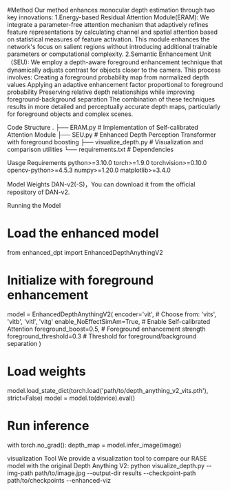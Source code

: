 #Method
Our method enhances monocular depth estimation through two key innovations:
1.Energy-based Residual Attention Module(ERAM): We integrate a parameter-free attention mechanism that adaptively refines feature representations by calculating channel and spatial attention based on statistical measures of feature activation. This module enhances the network's focus on salient regions without introducing additional trainable parameters or computational complexity.
2.Semantic Enhancement Unit（SEU): We employ a depth-aware foreground enhancement technique that dynamically adjusts contrast for objects closer to the camera. This process involves:
  Creating a foreground probability map from normalized depth values
  Applying an adaptive enhancement factor proportional to foreground probability
  Preserving relative depth relationships while improving foreground-background separation
The combination of these techniques results in more detailed and perceptually accurate depth maps, particularly for foreground objects and complex scenes.

Code Structure
.
├── ERAM.py      # Implementation of Self-calibrated Attention Module
├── SEU.py       # Enhanced Depth Perception Transformer with foreground boosting
├── visualize_depth.py    # Visualization and comparison utilities
└── requirements.txt      # Dependencies

Uasge Requirements
python>=3.10.0
torch>=1.9.0
torchvision>=0.10.0
opencv-python>=4.5.3
numpy>=1.20.0
matplotlib>=3.4.0

Model Weights
DAN-v2(-S)，You can download it from the official repository of DAN-v2.

Running the Model
  # Load the enhanced model
  from enhanced_dpt import EnhancedDepthAnythingV2
  
  # Initialize with foreground enhancement
  model = EnhancedDepthAnythingV2(
      encoder='vit',              # Choose from: 'vits', 'vitb', 'vitl', 'vitg'
      enable_NoEffectSimAm=True,           # Enable Self-calibrated Attention
      foreground_boost=0.5,        # Foreground enhancement strength
      foreground_threshold=0.3     # Threshold for foreground/background separation
  )
  
  # Load weights
  model.load_state_dict(torch.load('path/to/depth_anything_v2_vits.pth'), strict=False)
  model = model.to(device).eval()
  
  # Run inference
  with torch.no_grad():
      depth_map = model.infer_image(image)

visualization Tool
We provide a visualization tool to compare our RASE model with the original Depth Anything V2:
python visualize_depth.py --img-path path/to/image.jpg --output-dir results --checkpoint-path path/to/checkpoints --enhanced-viz
